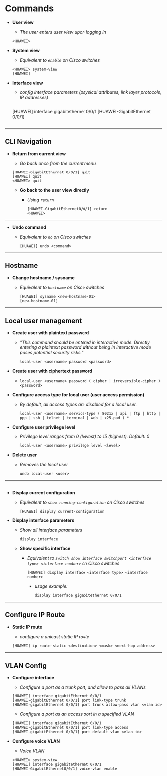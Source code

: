 # Commands
- **User view**

	- *The user enters user view upon logging in*
 
	``<HUAWEI>``
		
- **System view**

	- *Equivalent to ``enable`` on Cisco switches*
   
  	```
	<HUAWEI> system-view
	[HUAWEI]
	```
		
- **Interface view**

	- *config interface parameters (physical attributes, link layer protocols, IP addresses)*
	
     	```
   	[HUAWEI] interface gigabitethernet 0/0/1
	[HUAWEI-GigabitEthernet 0/0/1]
  	```
   
---

## CLI Navigation

- **Return from current view**

	- *Go back once from the current menu*

   	```
	[HUAWEI-GigabitEthernet 0/0/1] quit
	[HUAWEI] quit
	<HUAWEI> quit
	```
		
	- **Go back to the user view directly**
 
		- *Using ``return``*

			```
			[HUAWEI-GigabitEthernet0/0/1] return
			<HUAWEI>
			```

---
 
- **Undo command**

	- *Equivalent to ``no`` on Cisco switches*
 
		```
		[HUAWEI] undo <command>
		```

---

## Hostname
- **Change hostname / sysname**

	- *Equivalent to ``hostname`` on Cisco switches*

		```
		[HUAWEI] sysname <new-hostname-01>
		[new-hostname-01]
		```
---

## Local user management

- **Create user with plaintext password**

  - *"This command should be entered in interactive mode. Directly entering a plaintext password without being in interactive mode poses potential security risks."*

    ```local-user <username> password <password>```

- **Create user with ciphertext password**

  - ```local-user <username> password ( cipher | irreversible-cipher ) <password>```

- **Configure access type for local user (user access permission)**

  - *By default, all access types are disabled for a local user.*

    ```local-user <username> service-type ( 8021x | api | ftp | http | ppp | ssh | telnet | terminal | web | x25-pad ) *```

- **Configure user privilege level**

  - *Privilege level ranges from 0 (lowest) to 15 (highest). Default: 0*
 
    ```local-user <username> privilege level <level>```

- **Delete user**

  - *Removes the local user*
 
    ```undo local-user <user>```

---

## 

- **Display current configuration**

	- *Equivalent to ``show running-configuration`` on Cisco switches*
 
		```
		[HUAWEI] display current-configuration
		```

- **Display interface parameters**

	- *Show all interface parameters*
 
		```
		display interface
		```

	- **Show specific interface**
 
		- *Equivalent to ``switch show interface switchport <interface type> <interface number>`` on Cisco switches*
  
			```
			[HUAWEI] display interface <interface type> <interface number>
			```
			
			- *usage example:*
  
				```display interface gigabitethernet 0/0/1```

---

## Configure IP Route

- **Static IP route**

	- *configure a unicast static IP route*

	```
	[HUAWEI] ip route-static <destination> <mask> <next-hop address>
	```

---

## VLAN Config

- **Configure interface**
	
	- *Configure a port as a trunk port, and allow to pass all VLANs*

	```
	[HUAWEI] interface gigabitEthernet 0/0/1
	[HUAWEI-gigabitEthernet 0/0/1] port link-type trunk
	[HUAWEI-gigabitEthernet 0/0/1] port trunk allow-pass vlan <vlan id>	
	```

	- *Configure a port as an access port in a specified VLAN*
	
	```
	[HUAWEI] interface gigabitEthernet 0/0/1
	[HUAWEI-gigabitEthernet 0/0/1] port link-type access
	[HUAWEI-gigabitEthernet 0/0/1] port default vlan <vlan id>	
	```

- **Configure voice VLAN**

	- *Voice VLAN*

	```
	<HUAWEI> system-view
	[HUAWEI] interface gigabitethernet 0/0/1
	[HUAWEI-GigabitEthernet0/0/1] voice-vlan enable
	```

